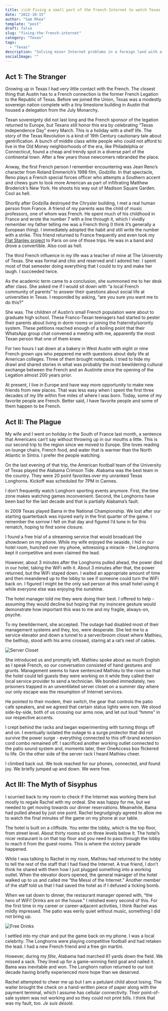 ```yaml
---
title: 🇫🇷🌐 Fixing a small part of the French Internet to watch Texas lose
date: "2022-10-15"
author: "Sam Rhea"
template: "post"
draft: false
slug: "fixing-the-french-internet"
category: "Texas"
tags:
  - "Texas"
description: "Solving minor Internet problems in a foreign land with a new friend."
socialImage: ""
---
```


## Act 1: The Stranger
Growing up in Texas I had very little contact with the French. The closest thing that Austin has to a French connection is the former French Legation to the Republic of Texas. Before we joined the Union, Texas was a modestly sovereign nation complete with a tiny limestone building in Austin that housed a delegation from the July Monarchy.

Texan sovereignty did not last long and the French sponsor of the legation returned to Europe, but Texans still honor this era by celebrating “Texas Independence Day” every March. This is a holiday with a shelf life. The story of the Texas Revolution is a kind of 19th Century cautionary tale about gentrification. A bunch of middle class white people who could not afford to live in the Old Money neighborhoods of the era, like Philadelphia or Connecticut, found a cheap and trendy spot in a diverse part of the continental town. After a few years those newcomers rebranded the place.

Anway, the first French person I remember encountering was Jean Reno’s character from Roland Emmerich’s 1998 film, *Godzilla*. In that spectacle, Reno plays a French special forces officer who attempts a Southern accent and chews gum to look more American as part of infiltrating Matthew Broderick’s New York. He shoots his way out of Madison Square Garden. Cool as hell.

Shortly after Godzilla destroyed the Chrysler building, I met a real human person from France. A friend of my parents was the child of music professors, one of whom was French. He spent much of his childhood in France and wrote the number 7 with a line through it, which I vividly remember my father telling me was a French thing (I think it’s generally a European thing). I immediately adopted the habit and still write the number with a strike. This friend returned to France frequently and even took my [Flat Stanley project](https://en.wikipedia.org/wiki/Flat_Stanley) to Paris on one of those trips. He was in a band and drove a convertible. Also cool as hell.

The third French influence in my life was a teacher of mine at The University of Texas. She was formal and chic and reserved and I adored her. I spent most of that semester doing everything that I could to try and make her laugh. I succeeded twice.

As the academic term came to a conclusion, she summoned me to her desk after class. She asked me if I would sit down with “a local French community of parents” to answer their questions about social life at universities in Texas. I responded by asking, “are you sure you want me to do this?”

She was. The children of Austin’s small French population were about to graduate high school. These Franco-Texan teenagers had started to pester their parents about living in dorm rooms or joining the fraternity/sorority system. These petitions reached enough of a boiling point that their WhatsApp group chat convened a meeting with me, apparently the most Texan person that one of them knew.

For two hours I sat down at a bakery in West Austin with eight or nine French grown ups who peppered me with questions about daily life at American colleges. Three of them brought notepads. I tried to hide my drawl and shared stories in what was probably the most bewildering cultural exchange between the French and an Austinite since the opening of the Legation almost 200 years prior.

At present, I live in Europe and have way more opportunity to make new friends from new places. That was less easy when I spent the first three decades of my life within five miles of where I was born. Today, some of my favorite people are French. Better said, I have favorite people and some of them happen to be French.

## Act II: The Plague
My wife and I went on holiday in the South of France last month, a sentence that Americans can’t say without throwing up in our mouths a little. This is our second trip to the region since we moved to Europe. She loves reading on lounge chairs, French food, and water that is warmer than the North Atlantic in Sintra. I prefer the people watching.

On the last evening of that trip, the American football team of the University of Texas played the Alabama Crimson Tide. Alabama was the best team in the country. They were 20 point favorites over my unranked Texas Longhorns. Kickoff was scheduled for 7PM in Cannes.

I don’t frequently watch Longhorn sporting events anymore. First, the time zone makes watching games inconvenient. Second, the Longhorns have been bad for the last decade and that is partially Alabama’s fault.

In 2009 Texas played Bama in the National Championship. We lost after our starting quarterback was injured early in the first quarter of the game. I remember the sorrow I felt on that day and figured I’d tune in for this rematch, hoping to find some closure.

I found a free trial of a streaming service that would broadcast the showdown on my phone. While my wife enjoyed the seaside, I hid in our hotel room, hunched over my phone, witnessing a miracle - the Longhorns kept it competitive and even claimed the lead.

However, about 3 minutes after the Longhorns pulled ahead, the power died in our hotel, taking the WiFi with it. About 3 minutes after that, the power returned, but the WiFi stayed down. I waited an appropriate amount of time and then meandered up to the lobby to see if someone could turn the WiFi back on. I figured I might be the only sad person at this small hotel using it while everyone else was enjoying the sunshine.

The hotel manager told me they were doing their best. I offered to help - assuming they would decline but hoping that my insincere gesture would demonstrate how important this was to me and my fragile, always-on, psyche.

To my bewilderment, she accepted. The outage had disabled most of their management systems and they, too, were desperate. She led me to a service elevator and down a tunnel to a server/broom closet where Mathieu, the bellhop, stood with his arms crossed, staring at a rat’s nest of cables.

![Server Closet](../../../static/media/post-images/french-internet/server-closet.jpeg)

She introduced us and promptly left. Mathieu spoke about as much English as I speak French, so our conversation consisted of hand gestures and grunts. Management seems to have sentenced Mathieu to the room so that the hotel could tell guests they were working on it while they called their local service provider to send a technician. We bonded immediately, two prisoners trapped in an unventilated server closet on a summer day where our only escape was the resumption of Internet services.

He pointed to their modem, their switch, the gear that controls the patio cafe speakers, and we agreed that certain status lights were *non*. We stood side-by-side, both of us crossing our arms now, and let out loud “hmms” in our respective accents.

I crept behind the racks and began experimenting with turning things off and on. I eventually isolated the outage to a surge protector that did not survive the power surge - everything connected to this off-brand extension cord combo remained off. I sacrificed another working outlet connected to the patio sound system and, moments later, their OneAccess box flickered to life. On the other side of the server rack I heard Mathieu cheer.

I climbed back out. We took reached for our phones, connected, and found joy. We briefly jumped up and down. We were free.

## Act III: The Myth of Sisyphus
I scurried back to my room to check if the Internet was working there but mostly to regale Rachel with my ordeal. She was happy for me, but we needed to get moving towards our dinner reservations. Meanwhile, Bama had pulled ahead by just one point. Rachel begrudgingly agreed to allow me to watch the final minutes of the game on my phone at our table.

The hotel is built on a cliffside. You enter the lobby, which is the top floor, from street level. About thirty rooms sit on three levels below it. The hotel’s nicer restaurant is on that top floor and you need to pass through the lobby to reach it from the guest rooms. This is where the victory parade happened.

While I was talking to Rachel in my room, Mathieu had returned to the lobby to tell the rest of the staff that I had fixed the Internet. A true friend, I don't think he shared with them how I just plugged something into a working outlet. When the elevator doors opened, the general manager of the hotel walked up to us and called me “the Messi of the Internet.” Another member of the staff told us that I had saved the hotel as if I defused a ticking bomb.

When we sat down to dinner, the restaurant manager opened with, “the hero of WiFi! Drinks are on the house.” I relished every second of this. For the first time in my career or career-adjacent activities, I think Rachel was mildly impressed. The patio was eerily quiet without music, something I did not bring up.

![Free Drinks](../../../static/media/post-images/french-internet/free-drinks.jpeg)

I settled into my chair and put the game back on my phone. I was a local celebrity. The Longhorns were playing competitive football and had retaken the lead. I had a new French friend and a free gin martini.

However, during my *fête*, Alabama had marched 61 yards down the field. We missed a sack. They lined up for a game-winning field goal and nailed it. Bama was inevitable and won. The Longhorn nation returned to our lost decade having briefly experienced more hope than we deserved.

Rachel attempted to cheer me up but I am a petulant child about losing. The waiter brought the check on a hand-written piece of paper along with the payment terminal, which I assume has cellular connectivity. Their point-of-sale system was not working and so they could not print bills. I think that was my fault, too. *Je suis désolé.*
